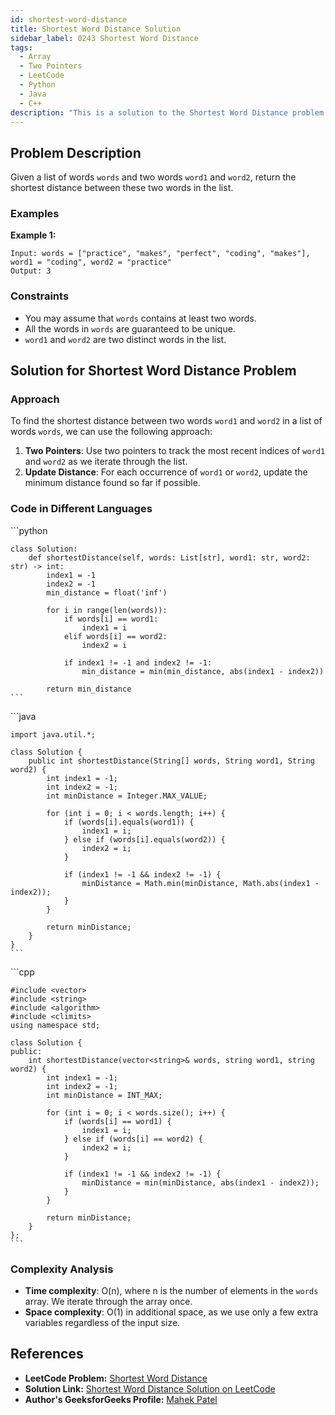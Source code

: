 ```yaml
---
id: shortest-word-distance
title: Shortest Word Distance Solution
sidebar_label: 0243 Shortest Word Distance
tags:
  - Array
  - Two Pointers
  - LeetCode
  - Python
  - Java
  - C++
description: "This is a solution to the Shortest Word Distance problem on LeetCode."
---
```


## Problem Description

Given a list of words `words` and two words `word1` and `word2`, return the shortest distance between these two words in the list.

### Examples

**Example 1:**
```
Input: words = ["practice", "makes", "perfect", "coding", "makes"], word1 = "coding", word2 = "practice"
Output: 3
```

### Constraints

- You may assume that `words` contains at least two words.
- All the words in `words` are guaranteed to be unique.
- `word1` and `word2` are two distinct words in the list.

## Solution for Shortest Word Distance Problem

### Approach

To find the shortest distance between two words `word1` and `word2` in a list of words `words`, we can use the following approach:

1. **Two Pointers**: Use two pointers to track the most recent indices of `word1` and `word2` as we iterate through the list.
2. **Update Distance**: For each occurrence of `word1` or `word2`, update the minimum distance found so far if possible.

### Code in Different Languages

<Tabs>
  <TabItem value="Python" label="Python" default>
  <SolutionAuthor name="@mahek0620"/>
   ```python

    class Solution:
        def shortestDistance(self, words: List[str], word1: str, word2: str) -> int:
            index1 = -1
            index2 = -1
            min_distance = float('inf')

            for i in range(len(words)):
                if words[i] == word1:
                    index1 = i
                elif words[i] == word2:
                    index2 = i

                if index1 != -1 and index2 != -1:
                    min_distance = min(min_distance, abs(index1 - index2))

            return min_distance
    ```
  </TabItem>
  <TabItem value="Java" label="Java">
  <SolutionAuthor name="@mahek0620"/>
   ```java
    
    import java.util.*;

    class Solution {
        public int shortestDistance(String[] words, String word1, String word2) {
            int index1 = -1;
            int index2 = -1;
            int minDistance = Integer.MAX_VALUE;

            for (int i = 0; i < words.length; i++) {
                if (words[i].equals(word1)) {
                    index1 = i;
                } else if (words[i].equals(word2)) {
                    index2 = i;
                }

                if (index1 != -1 && index2 != -1) {
                    minDistance = Math.min(minDistance, Math.abs(index1 - index2));
                }
            }

            return minDistance;
        }
    }
    ```
  </TabItem>
  <TabItem value="C++" label="C++">
  <SolutionAuthor name="@mahek0620"/>
   ```cpp
   
    #include <vector>
    #include <string>
    #include <algorithm>
    #include <climits>
    using namespace std;

    class Solution {
    public:
        int shortestDistance(vector<string>& words, string word1, string word2) {
            int index1 = -1;
            int index2 = -1;
            int minDistance = INT_MAX;

            for (int i = 0; i < words.size(); i++) {
                if (words[i] == word1) {
                    index1 = i;
                } else if (words[i] == word2) {
                    index2 = i;
                }

                if (index1 != -1 && index2 != -1) {
                    minDistance = min(minDistance, abs(index1 - index2));
                }
            }

            return minDistance;
        }
    };
    ```

  </TabItem>
</Tabs>

### Complexity Analysis

- **Time complexity**: O(n), where n is the number of elements in the `words` array. We iterate through the array once.
- **Space complexity**: O(1) in additional space, as we use only a few extra variables regardless of the input size.

## References

- **LeetCode Problem:** [Shortest Word Distance](https://leetcode.com/problems/shortest-word-distance/)
- **Solution Link:** [Shortest Word Distance Solution on LeetCode](https://leetcode.com/problems/shortest-word-distance/solution/)
- **Author's GeeksforGeeks Profile:** [Mahek Patel](https://leetcode.com/u/mahekrpatel611/)


